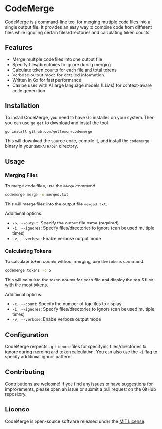 # CodeMerge

CodeMerge is a command-line tool for merging multiple code files into a single output file. It provides an easy way to combine code from different files while ignoring certain files/directories and calculating token counts.

## Features

- Merge multiple code files into one output file
- Specify files/directories to ignore during merging
- Calculate token counts for each file and total tokens
- Verbose output mode for detailed information
- Written in Go for fast performance
- Can be used with AI large language models (LLMs) for context-aware code generation


## Installation

To install CodeMerge, you need to have Go installed on your system. Then you can use `go get` to download and install the tool:

```bash
go install github.com/gelleson/codemerge
```

This will download the source code, compile it, and install the `codemerge` binary in your `$GOPATH/bin` directory.

## Usage

### Merging Files

To merge code files, use the `merge` command:

```bash
codemerge merge -o merged.txt
```


This will merge files into the output file `merged.txt`.

Additional options:
- `-o, --output`: Specify the output file name (required)
- `-i, --ignores`: Specify files/directories to ignore (can be used multiple times)
- `-v, --verbose`: Enable verbose output mode

### Calculating Tokens

To calculate token counts without merging, use the `tokens` command:

```bash
codemerge tokens -c 5
```


This will calculate the token counts for each file and display the top 5 files with the most tokens.

Additional options:
- `-c, --count`: Specify the number of top files to display
- `-i, --ignores`: Specify files/directories to ignore (can be used multiple times)
- `-v, --verbose`: Enable verbose output mode

## Configuration

CodeMerge respects `.gitignore` files for specifying files/directories to ignore during merging and token calculation. You can also use the `-i` flag to specify additional ignore patterns.

## Contributing

Contributions are welcome! If you find any issues or have suggestions for improvements, please open an issue or submit a pull request on the GitHub repository.

## License

CodeMerge is open-source software released under the [MIT License](LICENSE).
